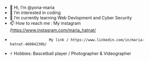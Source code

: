- 👋 Hi, I’m @yona-maria
- 👀 I’m interested in coding
- 🌱 I’m currently learning Web Devlopment and Cyber Security
- 📫 How to reach me : My instagram /https://www.instagram.com/maria_hatnat/
-                       My link / https://www.linkedin.com/in/maria-hatnat-46084230b/
- ⚡ Hobbies: Bascetball player / Photographer & Videographer

